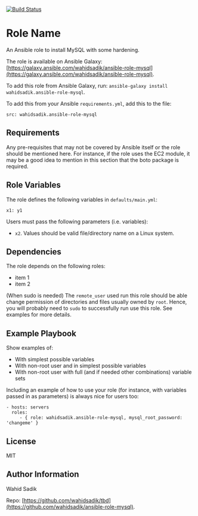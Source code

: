 [![Build Status](https://travis-ci.org/wahidsadik/ansible-role-mysql.svg?branch=master)](https://travis-ci.org/wahidsadik/ansible-role-mysql)

Role Name
=========

An Ansible role to install MySQL with some hardening.

The role is available on Ansible Galaxy: [https://galaxy.ansible.com/wahidsadik/ansible-role-mysql](https://galaxy.ansible.com/wahidsadik/ansible-role-mysql).

To add this role from Ansible Galaxy, run: `ansible-galaxy install wahidsadik.ansible-role-mysql`.

To add this from your Ansible `requirements.yml`, add this to the file:

    src: wahidsadik.ansible-role-mysql


Requirements
------------

Any pre-requisites that may not be covered by Ansible itself or the role should be mentioned here. For instance, if the role uses the EC2 module, it may be a good idea to mention in this section that the boto package is required.

Role Variables
--------------

The role defines the following variables in `defaults/main.yml`:

    x1: y1

Users must pass the following parameters (i.e. variables):

- `x2`. Values should be valid file/directory name on a Linux system.

Dependencies
------------

The role depends on the following roles:

- item 1
- item 2

(When sudo is needed)
The `remote_user` used run this role should be able change permission of directories and files usually owned by `root`. Hence, you will probably need to `sudo` to successfully run use this role. See examples for more details.

Example Playbook
----------------

Show examples of:

- With simplest possible variables
- With non-root user and in simplest possible variables
- With non-root user with full (and if needed other combinations) variable sets

Including an example of how to use your role (for instance, with variables passed in as parameters) is always nice for users too:

    - hosts: servers
      roles:
         - { role: wahidsadik.ansible-role-mysql, mysql_root_password: 'changeme' }

License
-------

MIT

Author Information
------------------

Wahid Sadik

Repo: [https://github.com/wahidsadik/tbd](https://github.com/wahidsadik/ansible-role-mysql).
